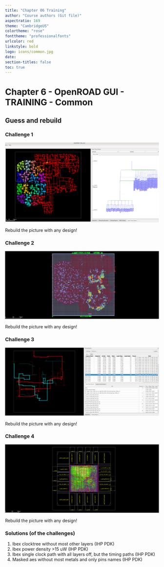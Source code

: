```yaml
---
title: "Chapter 06 Training"
author: "Course authors (Git file)"
aspectratio: 169
theme: "CambridgeUS"
colortheme: "rose"
fonttheme: "professionalfonts"
urlcolor: red
linkstyle: bold
logo: icons/common.jpg
date:
section-titles: false
toc: true
---
```


# Chapter 6 - OpenROAD GUI - TRAINING - Common

## Guess and rebuild

### Challenge 1

![What is this?](pics_trainings/ibex_clocktree.png)

Rebuild the picture with any design!

### Challenge 2

![What is this?](pics_trainings/ibex_power_density.png)

Rebuild the picture with any design!

### Challenge 3

![What is this?](pics_trainings/ibex_single_clock_path.png)

Rebuild the picture with any design!

### Challenge 4

![What is this?](pics_trainings/masked_aes_pins.png)

Rebuild the picture with any design!




### Solutions (of the challenges)

1. Ibex clocktree without most other layers (IHP PDK)
2. Ibex power density >15 uW (IHP PDK)
3. Ibex single clock path with all layers off, but the timing paths (IHP PDK)
4. Masked aes without most metals and only pins names (IHP PDK)
